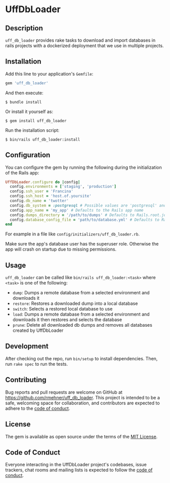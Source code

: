 # UffDbLoader

## Description

`uff_db_loader` provides rake tasks to download and import databases in rails projects with a dockerized deployment that we use in multiple projects.

## Installation

Add this line to your application's `Gemfile`:

```ruby
gem 'uff_db_loader'
```

And then execute:

    $ bundle install

Or install it yourself as:

    $ gem install uff_db_loader

Run the installation script: 

    $ bin/rails uff_db_loader:install

## Configuration

You can configure the gem by running the following during the initialization of the Rails app:
```ruby
UffDbLoader.configure do |config|
  config.environments = ['staging', 'production']
  config.ssh_user = 'Francina'
  config.ssh_host = 'host.of.yoursite'
  config.db_name = 'twotter'
  config.db_system = :postgresql # Possible values are 'postgresql' and 'mysql'.
  config.app_name = 'my_app' # Defaults to the Rails app name
  config.dumps_directory = '/path/to/dumps' # Defaults to Rails.root.join('dumps')
  config.database_config_file = 'path/to/database.yml' # Defaults to Rails.root.join('config', 'database.yml')
end
```
For example in a file like `config/initializers/uff_db_loader.rb`.

Make sure the app's database user has the superuser role. Otherwise the app will crash on startup due to missing permissions.

## Usage

`uff_db_loader` can be called like `bin/rails uff_db_loader:<task>` where `<task>` is one of the following:

- `dump`: Dumps a remote database from a selected environment and downloads it
- `restore`: Restores a downloaded dump into a local database
- `switch`: Selects a restored local database to use
- `load`: Dumps a remote database from a selected environment and downloads it then restores and selects the database
- `prune`: Delete all downloaded db dumps and removes all databases created by UffDbLoader

## Development

After checking out the repo, run `bin/setup` to install dependencies. Then, run `rake spec` to run the tests.

## Contributing

Bug reports and pull requests are welcome on GitHub at https://github.com/rmehner/uff_db_loader. This project is intended to be a safe, welcoming space for collaboration, and contributors are expected to adhere to the [code of conduct](https://github.com/rmehner/uff_db_loader/blob/main/CODE_OF_CONDUCT.md).

## License

The gem is available as open source under the terms of the [MIT License](https://opensource.org/licenses/MIT).

## Code of Conduct

Everyone interacting in the UffDbLoader project's codebases, issue trackers, chat rooms and mailing lists is expected to follow the [code of conduct](https://github.com/rmehner/uff_db_loader/blob/main/CODE_OF_CONDUCT.md).
